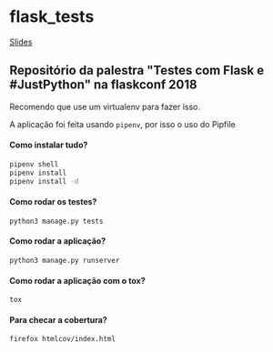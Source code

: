 # flask_tests

[Slides](./slides.pdf)

Repositório da palestra "Testes com Flask e #JustPython" na flaskconf 2018
-----------------------------------------------------------------------------
Recomendo que use um virtualenv para fazer isso.

A aplicação foi feita usando `pipenv`, por isso o uso do Pipfile

#### Como instalar tudo?
```sh
pipenv shell
pipenv install
pipenv install -d
```

#### Como rodar os testes?
```
python3 manage.py tests
```

#### Como rodar a aplicação?
```
python3 manage.py runserver
```

#### Como rodar a aplicação com o tox?
```
tox
```

#### Para checar a cobertura?
```
firefox htmlcov/index.html
```
